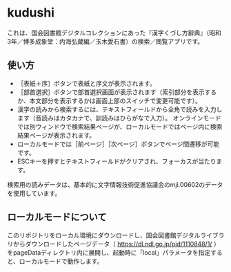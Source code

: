 # kudushi
これは、国会図書館デジタルコレクションにあった『漢字くづし方辭典』（昭和3年／博多成象堂：内海弘蔵編／玉木愛石書）の検索／閲覧アプリです。

## 使い方
* ［表紙＋序］ボタンで表紙と序文が表示されます。
* ［部首選択］ボタンで部首選択画面が表示されます（索引部分を表示するか、本文部分を表示するかは画面上部のスイッチで変更可能です）。
* 漢字の読みから検索するには、テキストフィールドから全角で読みを入力します（音読みはカタカナで、訓読みはひらがなで入力）。 オンラインモードでは別ウィンドウで検索結果ページが、ローカルモードではページ内に検索結果ページが表示されます。
* ローカルモードでは［前ページ］［次ページ］ボタンでページ間遷移が可能です。
* ESCキーを押すとテキストフィールドがクリアされ、フォーカスが当たります。

検索用の読みデータは、基本的に文字情報技術促進協議会のmji.00602のデータを使用しています。

## ローカルモードについて

このリポジトリをローカル環境にダウンロードし、国会図書館デジタルライブラリからダウンロードしたページデータ（ https://dl.ndl.go.jp/pid/1110848/1/ ）をpageDataディレクトリ内に展開し、起動時に「local」パラメータを指定すると、ローカルモードで動作します。
